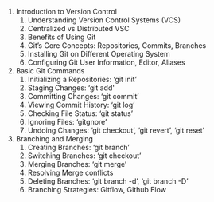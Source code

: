 1. Introduction to Version Control
	1. Understanding Version Control Systems (VCS)
	2. Centralized vs Distributed VSC
	3. Benefits of Using Git
	4. Git’s Core Concepts: Repositories, Commits, Branches
	5. Installing Git on Different Operating System
	6. Configuring Git User Information, Editor, Aliases
2. Basic Git Commands
	1. Initializing a Repositories: ‘git init’
	2. Staging Changes: ‘git add'
	3. Committing Changes: ‘git commit’
	4. Viewing Commit History: ‘git log’
	5. Checking File Status: ‘git status’
	6. Ignoring Files: ‘gitgnore’
	7. Undoing Changes: ‘git checkout’, ‘git revert’, ‘git reset’
3. Branching and Merging
	1. Creating Branches: ‘git branch’
	2. Switching Branches: ‘git checkout’
	3. Merging Branches: ‘git merge’
	4. Resolving Merge conflicts
	5. Deleting Branches: ‘git branch -d’, ‘git branch -D’
	6. Branching Strategies: Gitflow, Github Flow